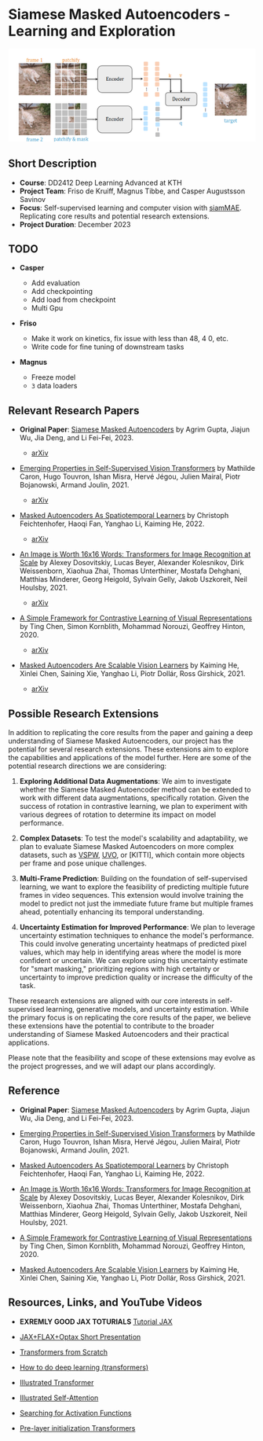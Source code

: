 # Siamese Masked Autoencoders - Learning and Exploration

![Alt text](docs/images/siamMAE_architecture.png)

## Short Description

- **Course**: DD2412 Deep Learning Advanced at KTH
- **Project Team**: Friso de Kruiff, Magnus Tibbe, and Casper Augustsson Savinov
- **Focus**: Self-supervised learning and computer vision with [siamMAE](https://arxiv.org/abs/2305.14344). Replicating core results and potential research extensions.
- **Project Duration**: December 2023

## TODO
  - **Casper**
    - Add evaluation
    - Add checkpointing
    - Add load from checkpoint
    - Multi Gpu

  - **Friso**
    - Make it work on kinetics, fix issue with less than 48, 4 0, etc.
    - Write code for fine tuning of downstream tasks

  - **Magnus**
    - Freeze model
    - `3` data loaders

## Relevant Research Papers

- **Original Paper**: [Siamese Masked Autoencoders](https://arxiv.org/abs/2305.14344) by Agrim Gupta, Jiajun Wu, Jia Deng, and Li Fei-Fei, 2023.
  - [arXiv](https://arxiv.org/abs/2305.14344)


- [Emerging Properties in Self-Supervised Vision Transformers](https://arxiv.org/abs/2104.14294) by Mathilde Caron, Hugo Touvron, Ishan Misra, Hervé Jégou, Julien Mairal, Piotr Bojanowski, Armand Joulin, 2021.
  - [arXiv](https://arxiv.org/abs/2104.14294)

- [Masked Autoencoders As Spatiotemporal Learners](https://arxiv.org/abs/2205.09113) by Christoph Feichtenhofer, Haoqi Fan, Yanghao Li, Kaiming He, 2022.
  - [arXiv](https://arxiv.org/abs/2205.09113)

- [An Image is Worth 16x16 Words: Transformers for Image Recognition at Scale](https://arxiv.org/abs/2010.11929) by Alexey Dosovitskiy, Lucas Beyer, Alexander Kolesnikov, Dirk Weissenborn, Xiaohua Zhai, Thomas Unterthiner, Mostafa Dehghani, Matthias Minderer, Georg Heigold, Sylvain Gelly, Jakob Uszkoreit, Neil Houlsby, 2021.
  - [arXiv](https://arxiv.org/abs/2010.11929)

- [A Simple Framework for Contrastive Learning of Visual Representations](https://arxiv.org/abs/2002.05709) by Ting Chen, Simon Kornblith, Mohammad Norouzi, Geoffrey Hinton, 2020.
  - [arXiv](https://arxiv.org/abs/2002.05709)

- [Masked Autoencoders Are Scalable Vision Learners](https://arxiv.org/abs/2111.06377) by Kaiming He, Xinlei Chen, Saining Xie, Yanghao Li, Piotr Dollár, Ross Girshick, 2021.
  - [arXiv](https://arxiv.org/abs/2111.06377)



## Possible Research Extensions

In addition to replicating the core results from the paper and gaining a deep understanding of Siamese Masked Autoencoders, our project has the potential for several research extensions. These extensions aim to explore the capabilities and applications of the model further. Here are some of the potential research directions we are considering:

1. **Exploring Additional Data Augmentations**: We aim to investigate whether the Siamese Masked Autoencoder method can be extended to work with different data augmentations, specifically rotation. Given the success of rotation in contrastive learning, we plan to experiment with various degrees of rotation to determine its impact on model performance.

2. **Complex Datasets**: To test the model's scalability and adaptability, we plan to evaluate Siamese Masked Autoencoders on more complex datasets, such as [VSPW](https://www.vspwdataset.com), [UVO](https://sites.google.com/view/unidentified-video-object/home), or [KITTI], which contain more objects per frame and pose unique challenges.

3. **Multi-Frame Prediction**: Building on the foundation of self-supervised learning, we want to explore the feasibility of predicting multiple future frames in video sequences. This extension would involve training the model to predict not just the immediate future frame but multiple frames ahead, potentially enhancing its temporal understanding.

4. **Uncertainty Estimation for Improved Performance**: We plan to leverage uncertainty estimation techniques to enhance the model's performance. This could involve generating uncertainty heatmaps of predicted pixel values, which may help in identifying areas where the model is more confident or uncertain. We can explore using this uncertainty estimate for "smart masking," prioritizing regions with high certainty or uncertainty to improve prediction quality or increase the difficulty of the task.

These research extensions are aligned with our core interests in self-supervised learning, generative models, and uncertainty estimation. While the primary focus is on replicating the core results of the paper, we believe these extensions have the potential to contribute to the broader understanding of Siamese Masked Autoencoders and their practical applications.

Please note that the feasibility and scope of these extensions may evolve as the project progresses, and we will adapt our plans accordingly.




## Reference

- **Original Paper**: [Siamese Masked Autoencoders](https://arxiv.org/abs/2305.14344) by Agrim Gupta, Jiajun Wu, Jia Deng, and Li Fei-Fei, 2023.

- [Emerging Properties in Self-Supervised Vision Transformers](https://arxiv.org/abs/2104.14294) by Mathilde Caron, Hugo Touvron, Ishan Misra, Hervé Jégou, Julien Mairal, Piotr Bojanowski, Armand Joulin, 2021.

- [Masked Autoencoders As Spatiotemporal Learners](https://arxiv.org/abs/2205.09113) by Christoph Feichtenhofer, Haoqi Fan, Yanghao Li, Kaiming He, 2022.

- [An Image is Worth 16x16 Words: Transformers for Image Recognition at Scale](https://arxiv.org/abs/2010.11929) by Alexey Dosovitskiy, Lucas Beyer, Alexander Kolesnikov, Dirk Weissenborn, Xiaohua Zhai, Thomas Unterthiner, Mostafa Dehghani, Matthias Minderer, Georg Heigold, Sylvain Gelly, Jakob Uszkoreit, Neil Houlsby, 2021.

- [A Simple Framework for Contrastive Learning of Visual Representations](https://arxiv.org/abs/2002.05709) by Ting Chen, Simon Kornblith, Mohammad Norouzi, Geoffrey Hinton, 2020.


- [Masked Autoencoders Are Scalable Vision Learners](https://arxiv.org/abs/2111.06377) by Kaiming He, Xinlei Chen, Saining Xie, Yanghao Li, Piotr Dollár, Ross Girshick, 2021.


## Resources, Links, and YouTube Videos

- **EXREMLY GOOD JAX TOTURIALS** [Tutorial JAX](https://uvadlc-notebooks.readthedocs.io/en/latest/index.html)

- [JAX+FLAX+Optax Short Presentation](https://phlippe.github.io/media/GDE_Talk_Intro_to_JAX_Flax_2022_12_06.pdf)

- [Transformers from Scratch]([https://www.youtube.com/watch?v=U0s0f995w14) 
  
- [How to do deep learning (transformers)](https://www.youtube.com/watch?v=bvBK-coXf9I) 

- [Illustrated Transformer](https://jalammar.github.io/illustrated-transformer/)

- [Illustrated Self-Attention](https://towardsdatascience.com/illustrated-self-attention-2d627e33b20a)

- [Searching for Activation Functions](https://arxiv.org/abs/1710.05941)

- [Pre-layer initialization Transformers](http://proceedings.mlr.press/v119/xiong20b/xiong20b.pdf)
